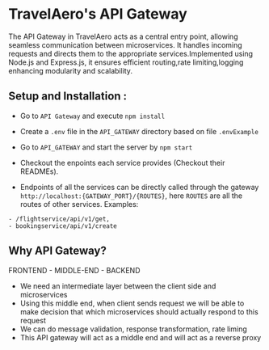 # TravelAero's API Gateway 
The API Gateway in TravelAero acts as a central entry point, allowing seamless communication between microservices. It handles incoming requests and directs them to the appropriate services.Implemented using Node.js and Express.js, it ensures efficient routing,rate limiting,logging enhancing modularity and scalability.

## Setup and Installation :

- Go to `API Gateway` and execute `npm install`
- Create a `.env` file in the `API_GATEWAY` directory based on file `.envExample` 
 

- Go to `API_GATEWAY` and start the server by `npm start`
- Checkout the enpoints each service provides (Checkout their READMEs).
- Endpoints of all the services can be directly called through the gateway `http://localhost:{GATEWAY_PORT}/{ROUTES}`, here `ROUTES` are all the routes of other services. Examples:

```
- /flightservice/api/v1/get, 
- bookingservice/api/v1/create
```


## Why API Gateway?

FRONTEND - MIDDLE-END - BACKEND

- We need an intermediate layer between the client side and microservices
- Using this middle end, when client sends request we will be able to make decision that which microservices should actually respond to this request
- We can do message validation, response transformation, rate liming
- This API gateway will act as a middle end and will act as a reverse proxy
